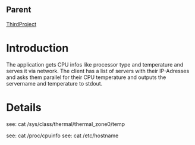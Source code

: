 ## Parent ##
[ThirdProject](ThirdProject.md)
# Introduction #

The application gets CPU infos like processor type and temperature
and serves it via network.
The client has a list of servers with their IP-Adresses and asks them parallel for their CPU temperature and outputs the servername and temperature to stdout.

# Details #

see: cat /sys/class/thermal/thermal\_zone0/temp

see: cat /proc/cpuinfo
see: cat /etc/hostname